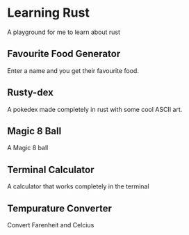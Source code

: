 # Learning Rust
A playground for me to learn about rust

  ## Favourite Food Generator
  Enter a name and you get their favourite food.

  ## Rusty-dex
  A pokedex made completely in rust with some cool ASCII art.

  ## Magic 8 Ball
  A Magic 8 ball

  ## Terminal Calculator
  A calculator that works completely in the terminal

  ## Tempurature Converter
  Convert Farenheit and Celcius
